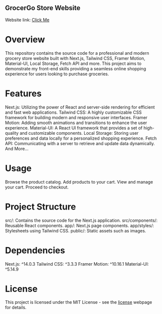 ## GrocerGo Store Website

Website link: [Click Me](www.)

# Overview
This repository contains the source code for a professional and modern grocery store website built with Next.js, Tailwind CSS, Framer Motion, Material-UI, Local Storage, Fetch API and more. This project aims to demonstrate my front-end skills providing a seamless online shopping experience for users looking to purchase groceries.

# Features
Next.js: Utilizing the power of React and server-side rendering for efficient and fast web applications.
Tailwind CSS: A highly customizable CSS framework for building modern and responsive user interfaces.
Framer Motion: Adding smooth animations and transitions to enhance the user experience.
Material-UI: A React UI framework that provides a set of high-quality and customizable components.
Local Storage: Storing user preferences and data locally for a personalized shopping experience.
Fetch API: Communicating with a server to retrieve and update data dynamically.
And More...

# Usage
Browse the product catalog.
Add products to your cart.
View and manage your cart.
Proceed to checkout.

# Project Structure
src/: Contains the source code for the Next.js application.
src/components/: Reusable React components.
app/: Next.js page components.
app/styles/: Stylesheets using Tailwind CSS.
public/: Static assets such as images.

# Dependencies
Next.js: ^14.0.3
Tailwind CSS: ^3.3.3
Framer Motion: ^10.16.1
Material-UI: ^5.14.9

# License
This project is licensed under the MIT License - see the [license](https://en.wikipedia.org/wiki/MIT_License) webpage for details.